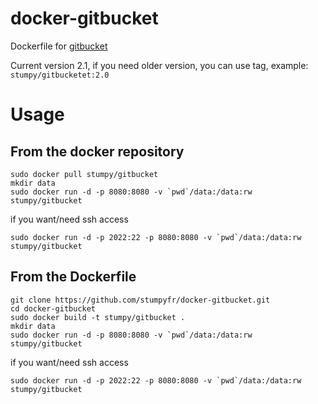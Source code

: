 # docker-gitbucket

Dockerfile for [gitbucket](https://github.com/takezoe/gitbucket)

Current version 2.1, if you need older version, you can use tag, example: `stumpy/gitbucketet:2.0`


# Usage

## From the docker repository

```
sudo docker pull stumpy/gitbucket
mkdir data
sudo docker run -d -p 8080:8080 -v `pwd`/data:/data:rw stumpy/gitbucket
```

if you want/need ssh access
```
sudo docker run -d -p 2022:22 -p 8080:8080 -v `pwd`/data:/data:rw stumpy/gitbucket
```


## From the Dockerfile

```
git clone https://github.com/stumpyfr/docker-gitbucket.git
cd docker-gitbucket
sudo docker build -t stumpy/gitbucket .
mkdir data
sudo docker run -d -p 8080:8080 -v `pwd`/data:/data:rw stumpy/gitbucket
```

if you want/need ssh access
```
sudo docker run -d -p 2022:22 -p 8080:8080 -v `pwd`/data:/data:rw stumpy/gitbucket
```

